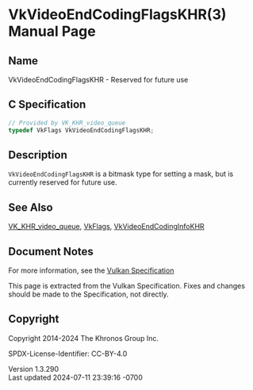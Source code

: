 # VkVideoEndCodingFlagsKHR(3) Manual Page

## Name

VkVideoEndCodingFlagsKHR - Reserved for future use



## <a href="#_c_specification" class="anchor"></a>C Specification

``` c
// Provided by VK_KHR_video_queue
typedef VkFlags VkVideoEndCodingFlagsKHR;
```

## <a href="#_description" class="anchor"></a>Description

`VkVideoEndCodingFlagsKHR` is a bitmask type for setting a mask, but is
currently reserved for future use.

## <a href="#_see_also" class="anchor"></a>See Also

[VK_KHR_video_queue](https://registry.khronos.org/vulkan/specs/1.3-extensions/man/html/VK_KHR_video_queue.html), [VkFlags](https://registry.khronos.org/vulkan/specs/1.3-extensions/man/html/VkFlags.html),
[VkVideoEndCodingInfoKHR](https://registry.khronos.org/vulkan/specs/1.3-extensions/man/html/VkVideoEndCodingInfoKHR.html)

## <a href="#_document_notes" class="anchor"></a>Document Notes

For more information, see the <a
href="https://registry.khronos.org/vulkan/specs/1.3-extensions/html/vkspec.html#VkVideoEndCodingFlagsKHR"
target="_blank" rel="noopener">Vulkan Specification</a>

This page is extracted from the Vulkan Specification. Fixes and changes
should be made to the Specification, not directly.

## <a href="#_copyright" class="anchor"></a>Copyright

Copyright 2014-2024 The Khronos Group Inc.

SPDX-License-Identifier: CC-BY-4.0

Version 1.3.290  
Last updated 2024-07-11 23:39:16 -0700
